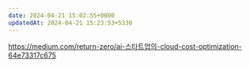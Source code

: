 ```yaml
---
date: 2024-04-21 15:02:55+0000
updatedAt: 2024-04-21 15:23:53+5330
---
```

https://medium.com/return-zero/ai-스타트업의-cloud-cost-optimization-64e73317c675